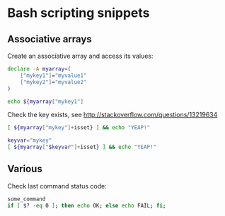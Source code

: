 # Bash scripting snippets
## Associative arrays
Create an associative array and access its values:
```bash
declare -A myarray=(
    ["mykey1"]="myvalue1"
    ["mykey2"]="myvalue2"
)

echo ${myarray["mykey1"]
```
Check the key exists, see http://stackoverflow.com/questions/13219634
```bash
[ ${myarray["mykey"]+isset} ] && echo "YEAP!"

keyvar="mykey"
[ ${myarray["$keyvar"]+isset} ] && echo "YEAP!"
```

## Various
Check last command status code:
```bash
some_command
if [ $? -eq 0 ]; then echo OK; else echo FAIL; fi;
```
